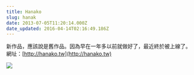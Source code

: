 ```yaml
---
title: Hanako
slug: hanak
date: 2013-07-05T11:20:14.000Z
date_updated: 2016-04-14T02:16:49.186Z
---
```


新作品，應該說是舊作品。因為早在一年多以前就做好了，最近終於被上線了。
網址：[http://hanako.tw](http://hanako.tw)

![](http://40.media.tumblr.com/0795ef937952c79d6cdf4319576c3e59/tumblr_mpgnhqb7FS1qb124fo1_1280.png)
